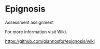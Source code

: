 # Epignosis

Assessment assignment

For more information visit Wiki.

https://github.com/giannosfor/epignosis/wiki

